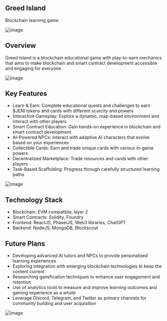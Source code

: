 ## Greed Island

Blockchain learning game

![image](https://github.com/user-attachments/assets/b7d6a526-3aa2-4706-8e0f-47118ab990f5)

## Overview

Greed Island is a blockchain educational game with play-to-earn mechanics that aims to make blockchain and smart contract development accessible and engaging for everyone.

![image](https://github.com/user-attachments/assets/a5f15194-0615-437f-be0c-b253ddf769a5)

## Key Features

- Learn & Earn: Complete educational quests and challenges to earn $JENI tokens and cards with different scarcity and powers
- Interactive Gameplay: Explore a dynamic, map-based environment and interact with other players
- Smart Contract Education: Gain hands-on experience in blockchain and smart contract development
- AI-Powered NPCs: Interact with adaptive AI characters that evolve based on your experiences
- Collectible Cards: Earn and trade unique cards with various in-game powers
- Decentralized Marketplace: Trade resources and cards with other players
- Task-Based Scaffolding: Progress through carefully structured learning paths

![image](https://github.com/user-attachments/assets/a1f3aaee-350f-4fc2-912c-bfdafe481cf0)

## Technology Stack

- Blockchain: EVM compatible, layer 2
- Smart Contracts: Solidity, Foundry
- Frontend: ReactJS, PhaserJS, Web3 libraries, ChatGPT
- Backend: NodeJS, MongoDB, Blockscout

## Future Plans

- Developing advanced AI tutors and NPCs to provide personalised learning experiences
- Exploring integration with emerging blockchain technologies to keep the content current
- Researching gamification techniques to enhance user engagement and retention
- Use of analytics tools to measure and improve learning outcomes and gaming experience as a whole
- Leverage Discord, Telegram, and Twitter as primary channels for community building and user acquisition

![image](https://github.com/user-attachments/assets/b41ff63e-6f65-4a22-989f-631f5f5e608b)
